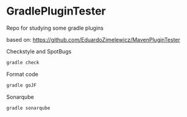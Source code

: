 # GradlePluginTester

Repo for studying some gradle plugins

based on: https://github.com/EduardoZimelewicz/MavenPluginTester

Checkstyle and SpotBugs

```bash
gradle check
```

Format code

```bash
gradle goJF
```

Sonarqube

```bash
gradle sonarqube
```